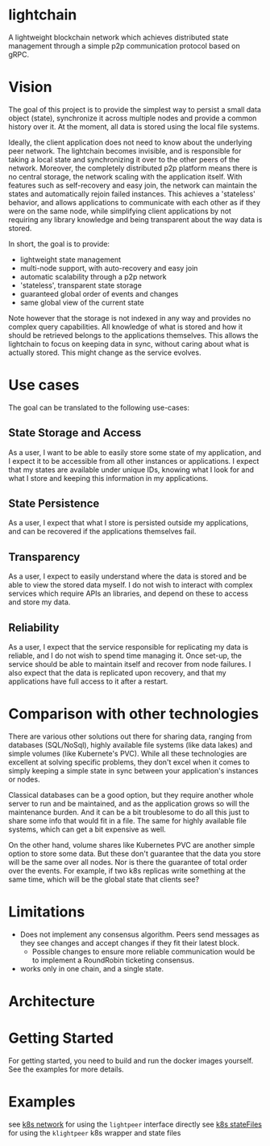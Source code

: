 # lightchain

A lightweight blockchain network which achieves distributed state management through a simple p2p communication protocol based on gRPC.

# Vision

The goal of this project is to provide the simplest way to persist a small data object (state), synchronize it across multiple nodes and provide a common history over it. At the moment, all data is stored using the local file systems. 

Ideally, the client application does not need to know about the underlying peer network. The lightchain becomes invisible, and is responsible for taking a local state and synchronizing it over to the other peers of the network. Moreover, the completely distributed p2p platform means there is no central storage, the network scaling with the application itself. With features such as self-recovery and easy join, the network can maintain the states and automatically rejoin failed instances.
This achieves a 'stateless' behavior, and allows applications to communicate with each other as if they were on the same node, while simplifying client applications by not requiring any library knowledge and being transparent about the way data is stored. 

In short, the goal is to provide:

- lightweight state management
- multi-node support, with auto-recovery and easy join
- automatic scalability through a p2p network
- 'stateless', transparent state storage
- guaranteed global order of events and changes
- same global view of the current state

Note however that the storage is not indexed in any way and provides no complex query capabilities. All knowledge of what is stored and how it should be retrieved belongs to the applications themselves. This allows the lightchain to focus on keeping data in sync, without caring about what is actually stored. This might change as the service evolves.

# Use cases

The goal can be translated to the following use-cases:


## State Storage and Access

As a user, I want to be able to easily store some state of my application, and I expect it to be accessible from all other instances or applications. I expect that my states are available under unique IDs, knowing what I look for and what I store and keeping this information in my applications.

## State Persistence

As a user, I expect that what I store is persisted outside my applications, and can be recovered if the applications themselves fail.

## Transparency

As a user, I expect to easily understand where the data is stored and be able to view the stored data myself. I do not wish to interact with complex services which require APIs an libraries, and depend on these to access and store my data.

## Reliability

As a user, I expect that the service responsible for replicating my data is reliable, and I do not wish to spend time managing it. Once set-up, the service should be able to maintain itself and recover from node failures. I also expect that the data is replicated upon recovery, and that my applications have full access to it after a restart.

# Comparison with other technologies

There are various other solutions out there for sharing data, ranging from databases (SQL/NoSql), highly available file systems (like data lakes) and simple volumes (like Kubernete's PVC). While all these technologies are excellent at solving specific problems, they don't excel when it comes to simply keeping a simple state in sync between your application's instances or nodes. 

Classical databases can be a good option, but they require another whole server to run and be maintained, and as the application grows so will the maintenance burden. And it can be a bit troublesome to do all this just to share some info that would fit in a file. The same for highly available file systems, which can get a bit expensive as well.

On the other hand, volume shares like Kubernetes PVC are another simple option to store some data. But these don't guarantee that the data you store will be the same over all  nodes. Nor is there the guarantee of total order over the events. For example, if two k8s replicas write something at the same time, which will be the global state that clients see?


# Limitations

* Does not implement any consensus algorithm. Peers send messages as they see changes and accept changes if they fit their latest block. 
    * Possible changes to ensure more reliable communication would be to implement a RoundRobin ticketing consensus.
* works only in one chain, and a single state.


# Architecture

# Getting Started

For getting started, you need to build and run the docker images yourself. See the examples for more details.

# Examples

see [k8s network](examples/kube-network) for using the `lightpeer` interface directly
see [k8s stateFiles](examples/kube-stateFiles) for using the `klightpeer` k8s wrapper and state files
